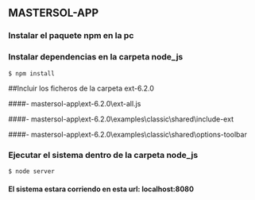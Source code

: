 ## MASTERSOL-APP

### Instalar el paquete npm en la pc
### Instalar dependencias en la carpeta node_js

`$ npm install`

##Incluir los ficheros de la carpeta ext-6.2.0

####- mastersol-app\ext-6.2.0\ext-all.js

####- mastersol-app\ext-6.2.0\\examples\classic\shared\include-ext

####- mastersol-app\ext-6.2.0\\examples\classic\shared\options-toolbar

### Ejecutar el sistema dentro de la carpeta node_js

`$ node server`

#### El sistema estara corriendo en esta url: localhost:8080
